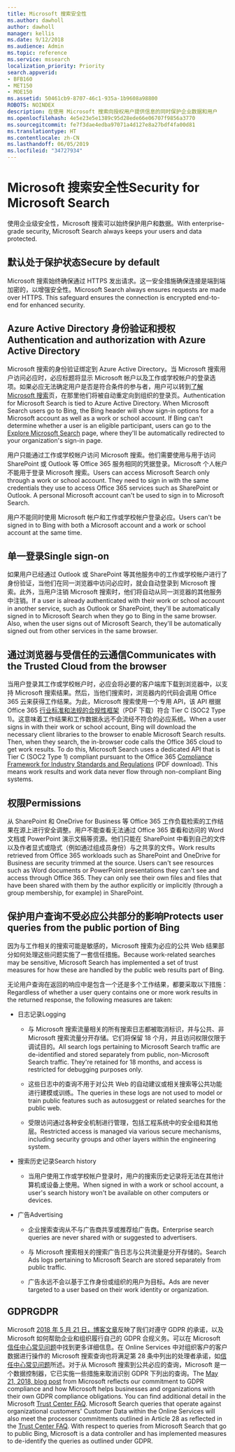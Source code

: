 ```yaml
---
title: Microsoft 搜索安全性
ms.author: dawholl
author: dawholl
manager: kellis
ms.date: 9/12/2018
ms.audience: Admin
ms.topic: reference
ms.service: mssearch
localization_priority: Priority
search.appverid:
- BFB160
- MET150
- MOE150
ms.assetid: 50461cb9-8707-46c1-935a-1b9608a98800
ROBOTS: NOINDEX
description: 在使用 Microsoft 搜索向授权用户提供信息的同时保护企业数据和用户
ms.openlocfilehash: 4e5e23e5e1389c95d28ede66e06707f9856a3770
ms.sourcegitcommit: fe7f3dae4edba97071a4d127e8a27bdf4fa00d81
ms.translationtype: HT
ms.contentlocale: zh-CN
ms.lasthandoff: 06/05/2019
ms.locfileid: "34727934"
---
```

# <a name="security-for-microsoft-search"></a><span data-ttu-id="ceb42-103">Microsoft 搜索安全性</span><span class="sxs-lookup"><span data-stu-id="ceb42-103">Security for Microsoft Search</span></span>

<span data-ttu-id="ceb42-104">使用企业级安全性，Microsoft 搜索可以始终保护用户和数据。</span><span class="sxs-lookup"><span data-stu-id="ceb42-104">With enterprise-grade security, Microsoft Search always keeps your users and data protected.</span></span>


## <a name="secure-by-default"></a><span data-ttu-id="ceb42-105">默认处于保护状态</span><span class="sxs-lookup"><span data-stu-id="ceb42-105">Secure by default</span></span>

<span data-ttu-id="ceb42-p101">Microsoft 搜索始终确保通过 HTTPS 发出请求。这一安全措施确保连接是端到端加密的，以增强安全性。</span><span class="sxs-lookup"><span data-stu-id="ceb42-p101">Microsoft Search always ensures requests are made over HTTPS. This safeguard ensures the connection is encrypted end-to-end for enhanced security.</span></span>
  
## <a name="authentication-and-authorization-with-azure-active-directory"></a><span data-ttu-id="ceb42-108">Azure Active Directory 身份验证和授权</span><span class="sxs-lookup"><span data-stu-id="ceb42-108">Authentication and authorization with Azure Active Directory</span></span>

<span data-ttu-id="ceb42-p102">Microsoft 搜索的身份验证绑定到 Azure Active Directory。当 Microsoft 搜索用户访问必应时，必应标题将显示 Microsoft 帐户以及工作或学校帐户的登录选项。如果必应无法确定用户是否是符合条件的参与者，用户可以转到[了解 Microsoft 搜索](https://www.bing.com/business/explore)页，在那里他们将被自动重定向到组织的登录页。</span><span class="sxs-lookup"><span data-stu-id="ceb42-p102">Authentication for Microsoft Search is tied to Azure Active Directory. When Microsoft Search users go to Bing, the Bing header will show sign-in options for a Microsoft account as well as a work or school account. If Bing can't determine whether a user is an eligible participant, users can go to the [Explore Microsoft Search](https://www.bing.com/business/explore) page, where they'll be automatically redirected to your organization's sign-in page.</span></span> 
  
<span data-ttu-id="ceb42-p103">用户只能通过工作或学校帐户访问 Microsoft 搜索。他们需要使用与用于访问 SharePoint 或 Outlook 等 Office 365 服务相同的凭据登录。Microsoft 个人帐户不能用于登录 Microsoft 搜索。</span><span class="sxs-lookup"><span data-stu-id="ceb42-p103">Users can access Microsoft Search only through a work or school account. They need to sign in with the same credentials they use to access Office 365 services such as SharePoint or Outlook. A personal Microsoft account can't be used to sign in to Microsoft Search.</span></span>
  
<span data-ttu-id="ceb42-115">用户不能同时使用 Microsoft 帐户和工作或学校帐户登录必应。</span><span class="sxs-lookup"><span data-stu-id="ceb42-115">Users can't be signed in to Bing with both a Microsoft account and a work or school account at the same time.</span></span>
  
## <a name="single-sign-on"></a><span data-ttu-id="ceb42-116">单一登录</span><span class="sxs-lookup"><span data-stu-id="ceb42-116">Single sign-on</span></span>

<span data-ttu-id="ceb42-p104">如果用户已经通过 Outlook 或 SharePoint 等其他服务中的工作或学校帐户进行了身份验证，当他们在同一浏览器中访问必应时，就会自动登录到 Microsoft 搜索。此外，当用户注销 Microsoft 搜索时，他们将自动从同一浏览器的其他服务中注销。</span><span class="sxs-lookup"><span data-stu-id="ceb42-p104">If a user is already authenticated with their work or school account in another service, such as Outlook or SharePoint, they'll be automatically signed in to Microsoft Search when they go to Bing in the same browser. Also, when the user signs out of Microsoft Search, they'll be automatically signed out from other services in the same browser.</span></span>
  
## <a name="communicates-with-the-trusted-cloud-from-the-browser"></a><span data-ttu-id="ceb42-119">通过浏览器与受信任的云通信</span><span class="sxs-lookup"><span data-stu-id="ceb42-119">Communicates with the Trusted Cloud from the browser</span></span>

<span data-ttu-id="ceb42-p105">当用户登录其工作或学校帐户时，必应会将必要的客户端库下载到浏览器中，以支持 Microsoft 搜索结果。然后，当他们搜索时，浏览器内的代码会调用 Office 365 云来获得工作结果。为此，Microsoft 搜索使用一个专用 API，该 API 根据 Office 365 [行业标准和法规的合规性框架](https://download.microsoft.com/download/B/2/7/B27B3EF3-8849-4C18-8BA4-5AD755728620/Compliance%20Framework_customer%20guidance.pdf)（PDF 下载）符合 Tier C (SOC2 Type 1)。这意味着工作结果和工作数据永远不会流经不符合的必应系统。</span><span class="sxs-lookup"><span data-stu-id="ceb42-p105">When a user signs in with their work or school account, Bing will download the necessary client libraries to the browser to enable Microsoft Search results. Then, when they search, the in-browser code calls the Office 365 cloud to get work results. To do this, Microsoft Search uses a dedicated API that is Tier C (SOC2 Type 1) compliant pursuant to the Office 365 [Compliance Framework for Industry Standards and Regulations](https://download.microsoft.com/download/B/2/7/B27B3EF3-8849-4C18-8BA4-5AD755728620/Compliance%20Framework_customer%20guidance.pdf) (PDF download). This means work results and work data never flow through non-compliant Bing systems.</span></span> 
  
## <a name="permissions"></a><span data-ttu-id="ceb42-124">权限</span><span class="sxs-lookup"><span data-stu-id="ceb42-124">Permissions</span></span>

<span data-ttu-id="ceb42-p106">从 SharePoint 和 OneDrive for Business 等 Office 365 工作负载检索的工作结果在源上进行安全调整。用户不能查看无法通过 Office 365 查看和访问的 Word 文档或 PowerPoint 演示文稿等资源。他们只能在 SharePoint 中看到自己的文件以及作者显式或隐式（例如通过组成员身份）与之共享的文件。</span><span class="sxs-lookup"><span data-stu-id="ceb42-p106">Work results retrieved from Office 365 workloads such as SharePoint and OneDrive for Business are security trimmed at the source. Users can't see resources such as Word documents or PowerPoint presentations they can't see and access through Office 365. They can only see their own files and files that have been shared with them by the author explicitly or implicitly (through a group membership, for example) in SharePoint.</span></span>
  
## <a name="protects-user-queries-from-the-public-portion-of-bing"></a><span data-ttu-id="ceb42-128">保护用户查询不受必应公共部分的影响</span><span class="sxs-lookup"><span data-stu-id="ceb42-128">Protects user queries from the public portion of Bing</span></span>

<span data-ttu-id="ceb42-129">因为与工作相关的搜索可能是敏感的，Microsoft 搜索为必应的公共 Web 结果部分如何处理这些问题实施了一套信任措施。</span><span class="sxs-lookup"><span data-stu-id="ceb42-129">Because work-related searches may be sensitive, Microsoft Search has implemented a set of trust measures for how these are handled by the public web results part of Bing.</span></span>
  
<span data-ttu-id="ceb42-130">无论用户查询在返回的响应中是包含一个还是多个工作结果，都要采取以下措施：</span><span class="sxs-lookup"><span data-stu-id="ceb42-130">Regardless of whether a user query contains one or more work results in the returned response, the following measures are taken:</span></span>
  
- <span data-ttu-id="ceb42-131">日志记录</span><span class="sxs-lookup"><span data-stu-id="ceb42-131">Logging</span></span>
    
  - <span data-ttu-id="ceb42-p107">与 Microsoft 搜索流量相关的所有搜索日志都被取消标识，并与公共、非 Microsoft 搜索流量分开存储。它们将保留 18 个月，并且访问权限仅限于调试目的。</span><span class="sxs-lookup"><span data-stu-id="ceb42-p107">All search logs pertaining to Microsoft Search traffic are de-identified and stored separately from public, non-Microsoft Search traffic. They're retained for 18 months, and access is restricted for debugging purposes only.</span></span>
    
  - <span data-ttu-id="ceb42-134">这些日志中的查询不用于对公共 Web 的自动建议或相关搜索等公共功能进行建模或训练。</span><span class="sxs-lookup"><span data-stu-id="ceb42-134">The queries in these logs are not used to model or train public features such as autosuggest or related searches for the public web.</span></span>
    
  - <span data-ttu-id="ceb42-135">受限访问通过各种安全机制进行管理，包括工程系统中的安全组和其他层。</span><span class="sxs-lookup"><span data-stu-id="ceb42-135">Restricted access is managed via various secure mechanisms, including security groups and other layers within the engineering system.</span></span>
    
- <span data-ttu-id="ceb42-136">搜索历史记录</span><span class="sxs-lookup"><span data-stu-id="ceb42-136">Search history</span></span>
    
  - <span data-ttu-id="ceb42-137">当用户使用工作或学校帐户登录时，用户的搜索历史记录将无法在其他计算机或设备上使用。</span><span class="sxs-lookup"><span data-stu-id="ceb42-137">When signed in with a work or school account, a user's search history won't be available on other computers or devices.</span></span>
    
- <span data-ttu-id="ceb42-138">广告</span><span class="sxs-lookup"><span data-stu-id="ceb42-138">Advertising</span></span>
    
  - <span data-ttu-id="ceb42-139">企业搜索查询从不与广告商共享或推荐给广告商。</span><span class="sxs-lookup"><span data-stu-id="ceb42-139">Enterprise search queries are never shared with or suggested to advertisers.</span></span>
    
  - <span data-ttu-id="ceb42-140">与 Microsoft 搜索相关的搜索广告日志与公共流量是分开存储的。</span><span class="sxs-lookup"><span data-stu-id="ceb42-140">Search Ads logs pertaining to Microsoft Search are stored separately from public traffic.</span></span>
    
  - <span data-ttu-id="ceb42-141">广告永远不会以基于工作身份或组织的用户为目标。</span><span class="sxs-lookup"><span data-stu-id="ceb42-141">Ads are never targeted to a user based on their work identity or organization.</span></span>
    
## <a name="gdpr"></a><span data-ttu-id="ceb42-142">GDPR</span><span class="sxs-lookup"><span data-stu-id="ceb42-142">GDPR</span></span>

<span data-ttu-id="ceb42-p108">Microsoft [ 2018 年 5 月 21 日，博客文章](https://blogs.microsoft.com/on-the-issues/2018/05/21/microsofts-commitment-to-gdpr-privacy-and-putting-customers-in-control-of-their-own-data/)反映了我们对遵守 GDPR 的承诺，以及 Microsoft 如何帮助企业和组织履行自己的 GDPR 合规义务。可以在 Microsoft [信任中心常见问题](https://www.microsoft.com/en-us/trustcenter/privacy/gdpr/gdpr-faqs)中找到更多详细信息。在 Online Services 中对组织客户的客户数据进行操作的 Microsoft 搜索查询也将满足第 28 条中列出的处理者承诺，如[信任中心常见问题](https://www.microsoft.com/en-us/trustcenter/privacy/gdpr/gdpr-faqs)所述。对于从 Microsoft 搜索到公共必应的查询，Microsoft 是一个数据控制器，它已实施一些措施来取消识别 GDPR 下列出的查询。</span><span class="sxs-lookup"><span data-stu-id="ceb42-p108">The [May 21, 2018, blog post](https://blogs.microsoft.com/on-the-issues/2018/05/21/microsofts-commitment-to-gdpr-privacy-and-putting-customers-in-control-of-their-own-data/) from Microsoft reflects our commitment to GDPR compliance and how Microsoft helps businesses and organizations with their own GDPR compliance obligations. You can find additional detail in the Microsoft [Trust Center FAQ](https://www.microsoft.com/en-us/trustcenter/privacy/gdpr/gdpr-faqs). Microsoft Search queries that operate against organizational customers' Customer Data within the Online Services will also meet the processor commitments outlined in Article 28 as reflected in the [Trust Center FAQ](https://www.microsoft.com/en-us/trustcenter/privacy/gdpr/gdpr-faqs). With respect to queries from Microsoft Search that go to public Bing, Microsoft is a data controller and has implemented measures to de-identify the queries as outlined under GDPR.</span></span>


